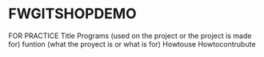 # FWGITSHOPDEMO
FOR PRACTICE
Title
Programs (used on the project or the project is made for)
funtion (what the proyect is or what is for)
Howtouse
Howtocontrubute
